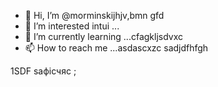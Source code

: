 - 👋 Hi, I’m @morminskijhjv,bmn gfd
- 👀 I’m interested intui ...
- 🌱 I’m currently learning ...cfagkljsdvxc
- 📫 How to reach me ...asdascxzc
sadjdfhfgh
<!---vxc
morminskij/morminskij is a ✨ specialxsa ✨ repository becausecaits `README.md` (this file) appears on your GitHub profile.
You can click the Preview link to take a look at your changes.
--->
1SDF
saфісчяс
;
